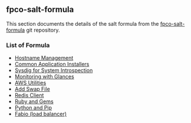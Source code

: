## fpco-salt-formula

This section documents the details of the salt formula from the
[fpco-salt-formula](https://github.com/fpco/fpco-salt-formula) git repository.


### List of Formula

* [Hostname Management](hostname)
* [Common Application Installers](apps)
* [Sysdig for System Introspection](sysdig)
* [Monitoring with Glances](glances)
* [AWS Utilities](aws)
* [Add Swap File](swap)
* [Redis Client](redis-client)
* [Ruby and Gems](ruby)
* [Python and Pip](python)
* [Fabio (load balancer)](fabio)
